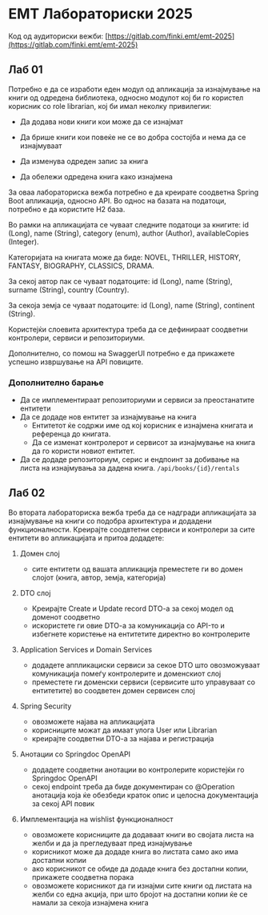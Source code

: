 # ЕМТ Лабораториски 2025

Код од аудиториски вежби: [https://gitlab.com/finki.emt/emt-2025](https://gitlab.com/finki.emt/emt-2025)

## Лаб 01

Потребно е да се изработи еден модул од апликација за изнајмување на книги од одредена библиотека, односно модулот кој би го користел корисник со role librarian, кој би имал неколку привилегии:

- Да додава нови книги кои може да се изнајмат

- Да брише книги кои повеќе не се во добра состојба и нема да се изнајмуваат

- Да изменува одреден запис за книга

- Да обележи одредена книга како изнајмена

За оваа лабораториска вежба потребно е да креирате соодветна Spring Boot апликација, односно API. Во однос на базата на податоци, потребно е да користите H2 база.

Во рамки на апликацијата се чуваат следните податоци за книгите: id (Long), name (String), category (enum), author (Author), availableCopies (Integer).

Категоријата на книгата може да биде: NOVEL, THRILLER, HISTORY, FANTASY, BIOGRAPHY, CLASSICS, DRAMA.

За секој автор пак се чуваат податоците: id (Long), name (String), surname (String), country (Country).

За секоја земја се чуваат податоците: id (Long), name (String), continent (String).

Користејќи слоевита архитектура треба да се дефинираат соодветни контролери, сервиси и репозиториуми.

Дополнително, со помош на SwaggerUI потребно е да прикажете успешно извршување на API повиците.

### Дополнително барање

- Да се имплементираат репозиториуми и сервиси за преостанатите ентитети
- Да се додаде нов ентитет за изнајмување на книга
  - Ентитетот ќе содржи име од кој корисник е изнајмена книгата и референца до книгата. 
  - Да се изменат контролерот и сервисот за изнајмување на книга да го користи новиот ентитет.
- Да се додаде репозиториум, серис и ендпоинт за добивање на листа на изнајмувања за дадена книга. `/api/books/{id}/rentals`

## Лаб 02

Во втората лабораториска вежба треба да се надгради апликацијата за изнајмување на книги со подобра архитектура и додадени функционалности. Креирајте соодвтетни сервиси и контролери за сите ентитети во апликацијата и притоа додадете:

1. Домен слој
   - сите ентитети од вашата апликација преместете ги во домен слојот (книга, автор, земја, категорија)


2. DTO слој
   - Креирајте Create и Update record DTO-a за секој модел од доменот соодветно
   - искористете ги овие DTO-a за комуникација со API-то и избегнете користење на ентитетите директно во контролерите


3. Application Services и Domain Services
   - додадете аппликациски сервиси за секое DTO што овозможуваат комуникација помеѓу контролерите и доменскиот слој
   - преместете ги доменски сервиси (сервисите што управуваат со ентитетите) во соодветен домен сервисен слој


4. Spring Security
   - овозможете најава на апликацијата
   - корисниците можат да имаат улога User или Librarian
   - креирајте соодветни DTO-a за најава и регистрација


5. Анотации со Springdoc OpenAPI
   - додадете соодветни анотации во контролерите користејќи го Springdoc OpenAPI
   - секој endpoint треба да биде документиран со @Operation анотација која ќе обезбеди краток опис и целосна документација за секој API повик


6. Имплементација на wishlist функционалност
   - овозможете корисниците да додаваат книги во својата листа на желби и да ја прегледуваат пред изнајмување
   - корисникот може да додаде книга во листата само ако има достапни копии
   - ако корисникот се обиде да додаде книга без достапни копии, прикажете соодветна порака
   - oвозможете корисникот да ги изнајми сите книги од листата на желби со една акција, при што бројот на достапни копии ќе се намали за секоја изнајмена книга
